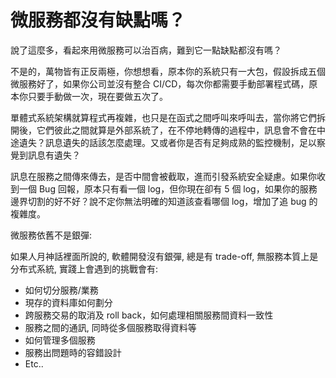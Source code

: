 # 微服務都沒有缺點嗎？

說了這麼多，看起來用微服務可以治百病，難到它一點缺點都沒有嗎？

不是的，萬物皆有正反兩極，你想想看，原本你的系統只有一大包，假設拆成五個微服務好了，如果你公司並沒有整合 CI/CD，每次你都需要手動部署程式碼，原本你只要手動做一次，現在要做五次了。

單體式系統架構就算程式再複雜，也只是在函式之間呼叫來呼叫去，當你將它們拆開後，它們彼此之間就算是外部系統了，在不停地轉傳的過程中，訊息會不會在中途遺失？訊息遺失的話該怎麼處理。又或者你是否有足夠成熟的監控機制，足以察覺到訊息有遺失？

訊息在服務之間傳來傳去，是否中間會被截取，進而引發系統安全疑慮。如果你收到一個 Bug 回報，原本只有看一個 log，但你現在卻有 5 個 log，如果你的服務邊界切割的好不好？說不定你無法明確的知道該查看哪個 log，增加了追 bug 的複雜度。

微服務依舊不是銀彈:

如果人月神話裡面所說的, 軟體開發沒有銀彈, 總是有 trade-off, 無服務本質上是分布式系統, 實踐上會遇到的挑戰會有:

- 如何切分服務/業務
- 現存的資料庫如何劃分
- 跨服務交易的取消及 roll back，如何處理相關服務間資料一致性
- 服務之間的通訊, 同時從多個服務取得資料等
- 如何管理多個服務
- 服務出問題時的容錯設計
- Etc..
